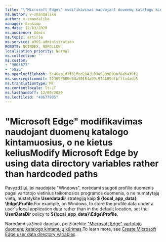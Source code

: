 ```yaml
---
title: "\"Microsoft Edge\" modifikavimas naudojant duomenų katalogo kintamuosius, o ne kietus kelius"
ms.author: v-smandalika
author: v-smandalika
manager: dansimp
ms.date: 12/03/2020
ms.audience: Admin
ms.topic: article
ms.service: o365-administration
ROBOTS: NOINDEX, NOFOLLOW
localization_priority: Normal
ms.collection: ''
ms.custom:
- "9003873"
- "6926"
ms.openlocfilehash: 5c40aa1d7f61fbd2842839a5839899af8ab439f2
ms.sourcegitcommit: 523098560e54a50184a99c974809dfbfffadacb5
ms.translationtype: MT
ms.contentlocale: lt-LT
ms.lasthandoff: 12/09/2020
ms.locfileid: "49677995"
---
```

# <a name="modify-microsoft-edge-by-using-data-directory-variables-rather-than-hardcoded-paths"></a><span data-ttu-id="fe1ee-102">"Microsoft Edge" modifikavimas naudojant duomenų katalogo kintamuosius, o ne kietus kelius</span><span class="sxs-lookup"><span data-stu-id="fe1ee-102">Modify Microsoft Edge by using data directory variables rather than hardcoded paths</span></span>

<span data-ttu-id="fe1ee-103">Pavyzdžiui, jei naudojate "Windows", norėdami saugoti profilio duomenis pagal vartotojo vietinius taikomosios programos duomenis, o ne numatytąją vietą, nustatykite **Userdatadir** strategiją kaip **$ {local_app_data} \Edge\Profile**.</span><span class="sxs-lookup"><span data-stu-id="fe1ee-103">For example, on Windows, to store the profile data under a user's local application data rather than in the default location, set the **UserDataDir** policy to **${local_app_data}\Edge\Profile**.</span></span> 

<span data-ttu-id="fe1ee-104">Norėdami sužinoti daugiau, peržiūrėkite ["Microsoft Edge" vartotojo duomenų katalogo kintamųjų kūrimas](https://docs.microsoft.com/deployedge/edge-learnmore-create-user-directory-vars).</span><span class="sxs-lookup"><span data-stu-id="fe1ee-104">To learn more, see [Create Microsoft Edge user data directory variables](https://docs.microsoft.com/deployedge/edge-learnmore-create-user-directory-vars).</span></span>